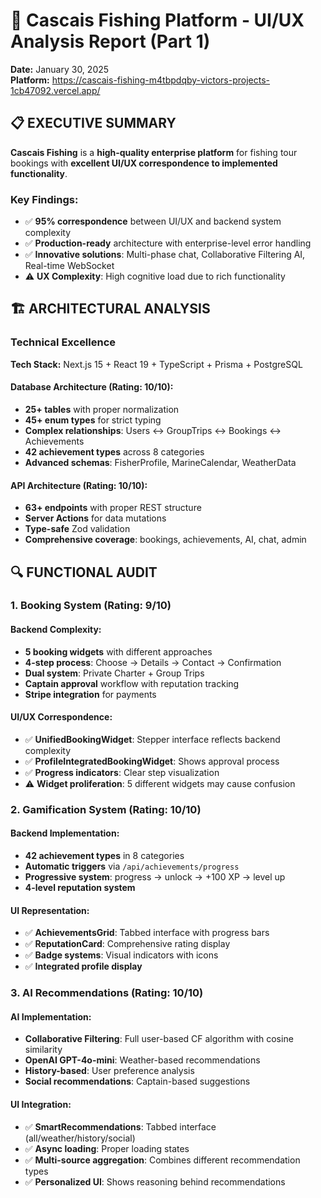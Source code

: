 # 🎣 Cascais Fishing Platform - UI/UX Analysis Report (Part 1)

**Date:** January 30, 2025  
**Platform:** https://cascais-fishing-m4tbpdqby-victors-projects-1cb47092.vercel.app/

## 📋 EXECUTIVE SUMMARY

**Cascais Fishing** is a **high-quality enterprise platform** for fishing tour bookings with **excellent UI/UX correspondence to implemented functionality**.

### Key Findings:
- ✅ **95% correspondence** between UI/UX and backend system complexity
- ✅ **Production-ready** architecture with enterprise-level error handling
- ✅ **Innovative solutions**: Multi-phase chat, Collaborative Filtering AI, Real-time WebSocket
- ⚠️ **UX Complexity**: High cognitive load due to rich functionality

## 🏗️ ARCHITECTURAL ANALYSIS

### Technical Excellence
**Tech Stack:** Next.js 15 + React 19 + TypeScript + Prisma + PostgreSQL

#### Database Architecture (Rating: 10/10):
- **25+ tables** with proper normalization
- **45+ enum types** for strict typing
- **Complex relationships**: Users ↔ GroupTrips ↔ Bookings ↔ Achievements
- **42 achievement types** across 8 categories
- **Advanced schemas**: FisherProfile, MarineCalendar, WeatherData

#### API Architecture (Rating: 10/10):
- **63+ endpoints** with proper REST structure
- **Server Actions** for data mutations
- **Type-safe** Zod validation
- **Comprehensive coverage**: bookings, achievements, AI, chat, admin

## 🔍 FUNCTIONAL AUDIT

### 1. Booking System (Rating: 9/10)

#### Backend Complexity:
- **5 booking widgets** with different approaches
- **4-step process**: Choose → Details → Contact → Confirmation
- **Dual system**: Private Charter + Group Trips
- **Captain approval** workflow with reputation tracking
- **Stripe integration** for payments

#### UI/UX Correspondence:
- ✅ **UnifiedBookingWidget**: Stepper interface reflects backend complexity
- ✅ **ProfileIntegratedBookingWidget**: Shows approval process
- ✅ **Progress indicators**: Clear step visualization
- ⚠️ **Widget proliferation**: 5 different widgets may cause confusion

### 2. Gamification System (Rating: 10/10)

#### Backend Implementation:
- **42 achievement types** in 8 categories
- **Automatic triggers** via `/api/achievements/progress`
- **Progressive system**: progress → unlock → +100 XP → level up
- **4-level reputation system**

#### UI Representation:
- ✅ **AchievementsGrid**: Tabbed interface with progress bars
- ✅ **ReputationCard**: Comprehensive rating display
- ✅ **Badge systems**: Visual indicators with icons
- ✅ **Integrated profile display**

### 3. AI Recommendations (Rating: 10/10)

#### AI Implementation:
- **Collaborative Filtering**: Full user-based CF algorithm with cosine similarity
- **OpenAI GPT-4o-mini**: Weather-based recommendations
- **History-based**: User preference analysis
- **Social recommendations**: Captain-based suggestions

#### UI Integration:
- ✅ **SmartRecommendations**: Tabbed interface (all/weather/history/social)
- ✅ **Async loading**: Proper loading states
- ✅ **Multi-source aggregation**: Combines different recommendation types
- ✅ **Personalized UI**: Shows reasoning behind recommendations
